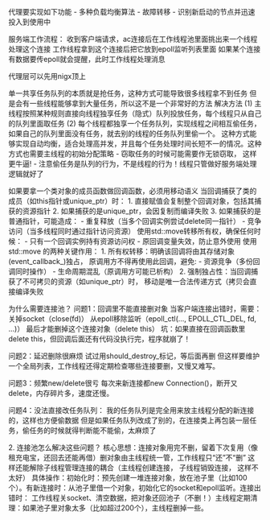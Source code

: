 代理要实现如下功能
    - 多种负载均衡算法
    - 故障转移
    - 识别新启动的节点并迅速投入到使用中

服务端工作流程：
    收到客户端请求，ac连接后在工作线程池里面挑出来一个线程处理这个连接
    工作线程拿到这个连接后把它放到epoll监听列表里面
    如果某个连接有数据要传epoll就会提醒，此时工作线程处理消息

代理层可以先用nigx顶上

单一共享任务队列的本质就是抢任务，这种方式可能导致很多线程拿不到任务
但是会有一些线程能够拿到大量任务，所以这不是一个非常好的方法
    解决方法
    (1) 主线程按照某种规则直接向线程独享任务（隐式）队列投放任务，每个线程只从自己的队列里面取任务
    (2) 每个线程都独享一个任务队列，实现线程之间相互偷任务，如果自己的队列里面没有任务，就去别的线程的任务队列里偷一个。
    这种方式能够实现自动均衡，适合处理高并发，并且每个任务处理时间长短不一的情况。这种方式也需要主线程的初始分配策略
        - 窃取任务的时候可能需要作无锁窃取， 这样更牛逼!
        - 注意偷任务是队列的行为，不是线程的行为！线程只管做好服务端处理逻辑就好了

如果要拿一个类对象的成员函数做回调函数，必须用移动语义
    当回调捕获了类的成员（如this指针或unique_ptr）时：
       1. 直接赋值会复制整个回调对象，包括其捕获的资源指针
       2. 如果捕获的是unique_ptr，会因复制而编译失败
       3. 如果捕获的是普通指针，可能造成：
          - 重复释放（当多个回调实例尝试delete同一指针）
          - 竞争访问（当多线程同时通过指针访问资源）
       使用std::move转移所有权，确保任何时候：
       - 只有一个回调实例持有资源访问权
       - 原回调变量失效，防止意外使用
    使用 std::move 的两种关键作用：
       1. 所有权转移：明确该回调将由其存储对象(event_callback_)独占，
          原调用方不得再使用此回调，避免:
          - 资源竞争（多份回调同时操作）
          - 生命周期混乱（原调用方可能已析构）
       2. 强制独占性：当回调捕获了不可拷贝的资源（如unique_ptr）时，
          移动是唯一合法传递方式（拷贝会直接编译失败


为什么需要连接池？
​问题1：回调里不能直接删对象
    当客户端连接出错时，需要：
    关掉socket（close(fd)）
    从epoll移除监听（epoll_ctl(..., EPOLL_CTL_DEL, fd, ...)）
    最后才能删掉这个连接对象（delete this）
    ​坑：如果直接在回调函数里delete this，但回调后面还有代码没执行完，程序就崩了！

​问题2：延迟删除很麻烦
    试过用should_destroy_标记，等后面再删
    但这样要维护一个全局列表，工作线程还得定期检查哪些连接要删，​又慢又难写。

​问题3：频繁new/delete很亏
    每次来新连接都new Connection()，断开又delete，​内存碎片多，速度还慢。

问题4：没法直接改任务队列：
    我的任务队列是完全用来放主线程分配的新连接的，这样也方便偷数据
    但是如果任务队列改成了别的，在连接类上再包装一层任务，偷任务的时候就得判断能不能偷，太麻烦了


​2. 连接池怎么解决这些问题？
​核心思想：
    ​连接对象用完不删，留着下次复用​（像租充电宝，还回去还能再借）
    ​删对象由主线程统一管，工作线程只“还”不“删”
    这样还能解除子线程管理连接的耦合（主线程创建连接， 子线程销毁连接， 这样不太好）
​具体操作：
    ​初始化时：预先创建一堆连接对象，放在池子里（比如100个）。
    ​有新连接时：从池子里借一个对象，初始化它的socket和epoll监听。
​连接出错时：
    工作线程关socket、清空数据，​把对象还回池子​（不删！）
    ​主线程定期清理：如果池子里对象太多（比如超过200个），主线程删掉一些。